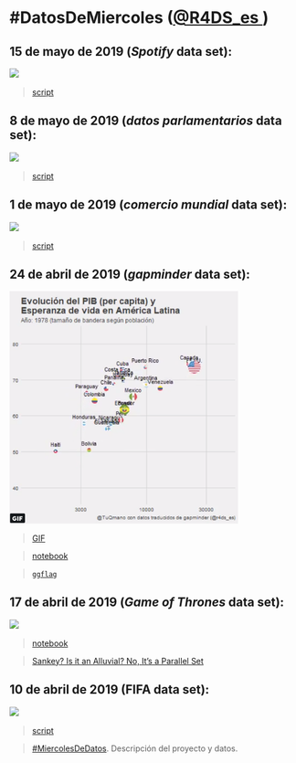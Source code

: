 # #DatosDeMiercoles ([@R4DS_es ](https://twitter.com/R4DS_es/))


## 15 de mayo de 2019 (_Spotify_ data set):

![](https://pbs.twimg.com/media/D64CmOHWkAovhGY.jpg)

> [script](https://github.com/TuQmano/DatosDeMiercoles/blob/master/scrip_spotify_r4ds_es.R)

## 8 de mayo de 2019 (_datos parlamentarios_ data set):

![](https://pbs.twimg.com/media/D6PUddLXkAU_TAN.jpg:large)

> [script](https://github.com/TuQmano/DatosDeMiercoles/blob/master/cuota_genero.R)

## 1 de mayo de 2019 (_comercio mundial_ data set):

![](https://pbs.twimg.com/media/D5hBqYqXoAAb83t.png)

> [script](https://github.com/TuQmano/DatosDeMiercoles/blob/master/balanza.R)

## 24 de abril de 2019 (_gapminder_ data set):

<img src="https://github.com/TuQmano/DatosDeMiercoles/blob/master/plot.PNG?raw=true" width="400">

>[GIF](https://twitter.com/TuQmano/status/1121510635823669253)

>[notebook](https://github.com/TuQmano/DatosDeMiercoles/blob/master/gapminder.Rmd)

>[`ggflag`](https://github.com/rensa/ggflags)


## 17 de abril de 2019 (_Game of Thrones_ data set): 

![](https://pbs.twimg.com/media/D4Y9i23WAAAUnOx.png)

> [notebook](https://github.com/TuQmano/DatosDeMiercoles/blob/master/r4ds_got.Rmd)

> [Sankey? Is it an Alluvial? No, It’s a Parallel Set](https://www.data-imaginist.com/2019/the-ggforce-awakens-again/)

## 10 de abril de 2019 (FIFA data set): 

![](https://pbs.twimg.com/media/D5MXCTuWwAAUp-c.jpg)

> [script](https://github.com/TuQmano/DatosDeMiercoles/blob/master/r4ds_FIFA.R)

> [#MiercolesDeDatos](https://github.com/cienciadedatos/datos-de-miercoles). Descripción del proyecto y datos.
